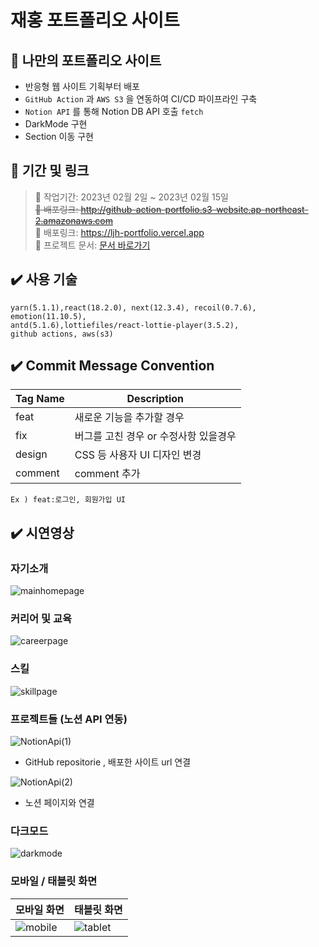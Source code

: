 # 재홍 포트폴리오 사이트

## 📌 나만의 포트폴리오 사이트

- 반응형 웹 사이트 기획부터 배포
- `GitHub Action` 과 `AWS S3` 을 연동하여 CI/CD 파이프라인 구축
- `Notion API` 를 통해 Notion DB API 호출 `fetch`
- DarkMode 구현
- Section 이동 구현

## 📖 기간 및 링크

> 📆 작업기간: 2023년 02월 2일 ~ 2023년 02월 15일 </br>
> ~~🔗 배포링크: http://github-action-portfolio.s3-website.ap-northeast-2.amazonaws.com~~ </br>
> 🔗 배포링크: https://ljh-portfolio.vercel.app </br>
> 🔗 프로젝트 문서: [문서 바로가기](https://www.notion.so/883fadd953a0478695cf2129efa9519f)

## ✔️ 사용 기술

```
yarn(5.1.1),react(18.2.0), next(12.3.4), recoil(0.7.6), emotion(11.10.5),
antd(5.1.6),lottiefiles/react-lottie-player(3.5.2),
github actions, aws(s3)
```

## ✔️ Commit Message Convention

| Tag Name | Description                           |
| -------- | ------------------------------------- |
| feat     | 새로운 기능을 추가할 경우             |
| fix      | 버그를 고친 경우 or 수정사항 있을경우 |
| design   | CSS 등 사용자 UI 디자인 변경          |
| comment  | comment 추가                          |

`Ex ) feat:로그인, 회원가입 UI `

## ✔️ 시연영상

### 자기소개

![mainhomepage](https://user-images.githubusercontent.com/72030487/219281493-bb1b729d-b8e0-4ca7-8e62-74ea444608d6.gif)

### 커리어 및 교육

![careerpage](https://user-images.githubusercontent.com/72030487/219281507-e8f9d7fa-dde6-4bb0-b676-21d2951cee32.gif)

### 스킬

![skillpage](https://user-images.githubusercontent.com/72030487/219281513-25073471-773c-4d20-8b32-4bfbeebd5b38.gif)

### 프로젝트들 (노션 API 연동)

![NotionApi(1)](https://user-images.githubusercontent.com/72030487/219282936-f78b6b96-ecb9-4b3c-9b43-6eef64900ad0.gif)

- GitHub repositorie , 배포한 사이트 url 연결

![NotionApi(2)](https://user-images.githubusercontent.com/72030487/219281760-a11bf5f0-b6dc-48dd-ab06-ac1f62b55190.gif)

- 노션 페이지와 연결

### 다크모드

![darkmode](https://user-images.githubusercontent.com/72030487/219280464-4e3ff203-8189-4e24-b064-743b3aa1adcd.gif)

### 모바일 / 태블릿 화면

| 모바일 화면                                                                                                      | 태블릿 화면                                                                                                      |
| ---------------------------------------------------------------------------------------------------------------- | ---------------------------------------------------------------------------------------------------------------- |
| ![mobile](https://user-images.githubusercontent.com/72030487/219281154-3d2bb5d5-c972-4520-9afd-d655b238b47e.gif) | ![tablet](https://user-images.githubusercontent.com/72030487/219281157-13ae68ca-e635-4d64-95eb-2a894ae7a0c5.gif) |
